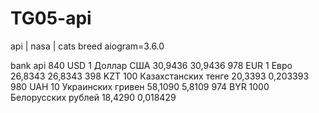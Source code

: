 # TG05-api
 api | nasa | cats breed
aiogram=3.6.0


bank api 
<Valute ID="R01235">
<NumCode>840</NumCode>
<CharCode>USD</CharCode>
<Nominal>1</Nominal>
<Name>Доллар США</Name>
<Value>30,9436</Value>
<VunitRate>30,9436</VunitRate>
</Valute>
<Valute ID="R01239">
<NumCode>978</NumCode>
<CharCode>EUR</CharCode>
<Nominal>1</Nominal>
<Name>Евро</Name>
<Value>26,8343</Value>
<VunitRate>26,8343</VunitRate>
</Valute>
<Valute ID="R01335">
<NumCode>398</NumCode>
<CharCode>KZT</CharCode>
<Nominal>100</Nominal>
<Name>Казахстанских тенге</Name>
<Value>20,3393</Value>
<VunitRate>0,203393</VunitRate>
</Valute>
<Valute ID="R01720">
<NumCode>980</NumCode>
<CharCode>UAH</CharCode>
<Nominal>10</Nominal>
<Name>Украинских гривен</Name>
<Value>58,1090</Value>
<VunitRate>5,8109</VunitRate>
</Valute>
<Valute ID="R01090">
<NumCode>974</NumCode>
<CharCode>BYR</CharCode>
<Nominal>1000</Nominal>
<Name>Белорусских рублей</Name>
<Value>18,4290</Value>
<VunitRate>0,018429</VunitRate>
</Valute>





